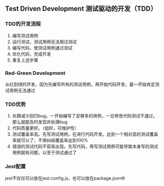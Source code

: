 ## Test Driven Development 测试驱动的开发（TDD）
### TDD的开发流程
1. 编写测试用例
2. 运行测试，测试用例无法用过测试
3. 编写代码，使测试用例通过测试
4. 优化代码，完成开发
5. 重复上述步骤
### Red-Green Development
从红到绿的开发，因为先编写所有的测试用例，再开始代码开发，最一开始肯定测试用例无法通过
### TDD优势
1. 长期减少回归bug。一开始编写了足够多的用例，一旦修改代码测试不通过，那么就能及时发现并处理bug
2. 代码质量更好。（组织，可维护性）
3. 测试覆盖率高。先写测试用例，在进行代码开发。达到一个相对高的测试覆盖率就可以了，不用纠结覆盖率达到100%
4. 错误的测试代码不容易出现。先写代码，再写测试用例可能导致本身写的测试用例就有问题，以至于测试通过了

### Jest配置
jest不仅仅可以放在jest.config.js，也可以放在package.json中